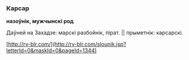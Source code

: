 ### Карсар
**назоўнік, мужчынскі род**

Даўней на Захадзе: марскі разбойнік, пірат. || прыметнік: карсарскі.

<a rel="author">[http://rv-blr.com/](http://rv-blr.com/slounik.jsp?letterId=0&maskId=0&pageId=1344)</a>
